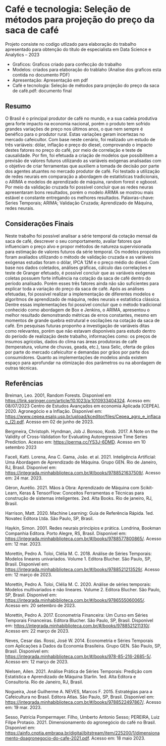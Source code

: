 # Café e tecnologia: Seleção de métodos para projeção do preço da saca de café


Projeto consiste no codigo utlizado para elaboração do trabalho apresentado para obtenção do título de especialista em Data
Science e Analytics – 2023

- Graficos: Graficos criado para confecção do trabalho
- Modelos: criados para elaboração do trablaho (Analise dos graficos esta contida no documento PDF)
- Apresentação: Apresentação em pdf
- Café e tecnologia: Seleção de métodos para projeção do preço da saca de café.pdf:  documento final


## Resumo

  O Brasil é o principal produtor de café no mundo, e a sua cadeia produtiva gera forte
impacto na economia nacional, porém o produto tem sofrido grandes variações de preço nos
últimos anos, o que nem sempre é benéfico para o produtor rural. Estas variações geram
incertezas no mercado cafeicultor. Com base neste cenário, foi realizado um estudo de três
variáveis: dólar, inflação e preço do diesel, comprovando o impacto destes fatores no preço
do café, por meio de correlação e teste de causalidade. Por fim, foi efetuada a criação de
modelos que possibilitem a previsão de valores futuros utilizando as variáveis exógenas
analisadas com o objetivo de criar ferramentas que auxiliem a tomada de decisão por parte
dos agentes atuantes no mercado produtor de café. Foi testado a utilização de redes neurais
em comparação a abordagem de estatísticas tradicionais, o ARIMA e modelos de aprendizado
de máquina, random forest e xgboost. Por meio da validação cruzada foi possível concluir que
as redes neuras apresentaram bons resultados, porém o modelo ARIMA se mostrou mais
estável e constante entregando os melhores resultados.
Palavras-chave: Series Temporais; ARIMA; Validação Cruzada; Aprendizado de Máquina,
redes neurais.

## Considerações Finais 

Neste trabalho foi possível analisar a série temporal da cotação mensal da saca de
café, descrever o seu comportamento, avaliar fatores que influenciam o preço alvo e propor
métodos de natureza supervisionada para estimação de valores futuros da série temporal. Os
modelos propostos foram avaliados utilizando o método de validação cruzada e as variáveis
exógenas estudas foram o dólar, IPCA 12M e o preço médio do diesel.
Com base nos dados coletados, análises gráficas, cálculo das correlações e teste de
Granger efetuado, é possível concluir que as variáveis exógenas coletas possuem forte
influência na cotação da saca de café dentro do período analisado. Porém esses três fatores
ainda não são suficientes para explicar toda a variação do preço da saca de café.
Após as análises efetuadas, foi possível realizar a implementação de diferentes
modelos e algoritmos de aprendizado de máquina, redes neurais e estatística clássica. Dentre 
essas implementações foi possível concluir que o método tradicional conhecido como
abordagem de Box e Jenkins, o ARIMA, apresentou o melhor resultado demonstrando
métricas de erros constantes, mesmo em momentos de grande quebra estrutural e oscilações
na cotação da saca de café.
Em pesquisas futuras proponho a investigação de variáveis ditas como relevantes,
porém que não estavam disponíveis para estudo dentro do período de realização deste
trabalho, informações como: os preços de insumos agrícolas, dados do clima nas áreas
produtoras de café (temperatura, volume de chuvas, geada, etc.), taxa Selic, oferta de grãos
por parte do mercado cafeicultor e demandas por grãos por parte dos consumidores. Quanto
as implementações de modelos ainda existem espaço para aprofundar na otimização dos
parâmetros ou na abordagem de outras técnicas.


## Referências


Breiman, Leo. 2001, Random Forests. Disponível em
<https://link.springer.com/article/10.1023/a:1010933404324>. Acesso em: 08/07/2023
Centro de Estudos Avançados em economia Aplicada [CEPEA]. 2020. Agronegócio e a
Inflação. Disponível em:
<https://www.cepea.esalq.usp.br/upload/kceditor/files/Cepea_agro_e_inflacao_(2).pdf>.
Acesso em 02 de junho de 2023.


Bergmeira, Christoph. Hyndman, Job J. Bonsoo, Koob. 2017. A Note on the Validity of
Cross-Validation for Evaluating Autoregressive Time Series Prediction. Acesso em:
<https://perma.cc/YS3J-6DMD>. Acesso em 10 setembro 2023


Faceli, Katti. Lorena, Ana C. Gama, João. et al. 2021. Inteligência Artificial: Uma Abordagem
de Aprendizado de Máquina. Grupo GEN. Rio de Janeiro, RJ, Brasil. Disponível em:
https://integrada.minhabiblioteca.com.br/#/books/9788521637509/. Acesso em: 24 mar.
2023.


Gèron, Aurélio. 2021. Mãos à Obra: Aprendizado de Máquina com Scikit-Learn, Keras &
TensorFlow: Conceitos Ferramentas e Técnicas para construção de sistemas inteligentes.
2ed. Alta Books. Rio de janeiro, RJ, Brasil.


Harrison, Matt. 2020. Machine Learning: Guia de Referência Rápida. 1ed. Novatec Editora
Ltda. São Paulo, SP, Brasil.


Haykin, Simon. 2001. Redes neurais princípios e prática. Londrina, Bookman Companhia
Editora. Porto Alegre, RS, Brasil. Disponível em:
<https://integrada.minhabiblioteca.com.br/#/books/9788577800865/>. Acesso em: 12 mar.
2023.


Morettin, Pedro A. Toloi, Clélia M. C. 2018. Análise de Séries Temporais: Modelos lineares
univariados. Volume 1. Editora Blucher. São Paulo, SP, Brasil. Disponível em:
<https://integrada.minhabiblioteca.com.br/#/books/9788521213529/>. Acesso em: 12 março
de 2023.


Morettin, Pedro A. Toloi, Clélia M. C. 2020. Análise de séries temporais: Modelos
multivariados e não lineares. Volume 2. Editora Blucher. São Paulo, SP, Brasil. Disponível
em: <https://integrada.minhabiblioteca.com.br/#/books/9786555060065/>. Acesso em: 20
setembro de 2023.


Morettin, Pedro A. 2017. Econometria Financeira: Um Curso em Séries Temporais
Financeiras. Editora Blucher. São Paulo, SP, Brasil. Disponível em:
<https://integrada.minhabiblioteca.com.br/#/books/9788521211310/>. Acesso em: 22 março
de 2023.


Neves, Cesar das. Rossi, José W. 2014. Econometria e Séries Temporais com Aplicações à
Dados da Economia Brasileira. Grupo GEN. São Paulo, SP, Brasil. Disponível em:
<https://integrada.minhabiblioteca.com.br/#/books/978-85-216-2685-5/>. Acesso em: 12
março de 2023.


Nielsen, Ailen. 2021. Análise Prática de Séries Temporais: Predição com Estatística e
Aprendizado de Máquina Starlin. 1ed. Alta Editora e Consultoria. Rio de Janeiro, RJ, Brasil.


Nogueira, José Guilherme A. NEVES, Marcos F. 2015. Estratégias para a Cafeicultura no
Brasil. Editora Atlas. São Paulo, SP, Brasil. Disponível em:
<https://integrada.minhabiblioteca.com.br/#/books/9788522497867/>. Acesso em: 19 mar.
2023.


Sesso, Patrícia Pompermayer. Filho, Umberto Antonio Sesso; PEREIRA, Luiz Filipe
Protasio. 2021. Dimensionamento do agronegócio do café no Brasil. Disponível em:
<https://ainfo.cnptia.embrapa.br/digital/bitstream/item/225200/1/dimensionamento-doagronegocio-do-cafe-2021.pdf>. Acesso em: 18 maio 2023.
